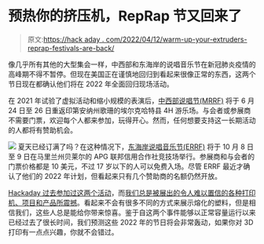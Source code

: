 # 预热你的挤压机，RepRap 节又回来了

> 原文:[https://hack aday . com/2022/04/12/warm-up-your-extruders-reprap-festivals-are-back/](https://hackaday.com/2022/04/12/warm-up-your-extruders-reprap-festivals-are-back/)

像几乎所有其他的大型集会一样，中西部和东海岸的说唱音乐节在新冠肺炎疫情的高峰期不得不暂停。但现在美国正在谨慎地回归到看起来很像正常的东西，这两个节日现在都确认他们将在 2022 年全面回归现场活动。

在 2021 年试验了虚拟活动和缩小规模的表演后，[中西部说唱节(MRRF)](http://midwestreprapfest.org/) 将于 6 月 24 日至 26 日重返印第安纳州歌珊的埃尔克哈特县 4H 游乐场。与会者或参展商不需要门票，欢迎每个人都来参加，玩得开心。然而，任何想要支持这一长期活动的人都将有赞助机会。

[![](../Images/6eb55f975a68905711b718fbdb3fd900.png)](https://hackaday.com/wp-content/uploads/2018/07/errf_fabric3.jpg) 夏天已经订满了吗？在这种情况下，[东海岸说唱音乐节(ERRF)](https://eastcoastreprapfestival.com/) 将于 10 月 8 日至 9 日在马里兰州贝莱尔的 APG 联邦信用合作社竞技场举行。参展商和与会者的门票价格都是 10 美元，不过 17 岁以下的人可以免费入场。尽管 ERRF 最近才确认了他们的 2022 年计划，但看起来只有几个赞助商的名额仍然开放。

[Hackaday 过去参加过这两个活动](https://hackaday.com/2017/03/28/the-midwest-reprap-festival-spectacular/)，而[我们总是被展出的令人难以置信的各种打印机、项目和产品所震撼](https://hackaday.com/2019/11/22/east-coast-reprap-festival-comes-alive-in-second-year/)。看起来不会有很多不同的方式来展示熔化的塑料，但是相信我们，这些人总是能给你带来惊喜。鉴于自这两个事件能够以正常容量运行以来已经过去了很长时间，我们预测这些 2022 年的节日将会非常轰动，如果你对 3D 打印有一点点兴趣，你就不会错过。